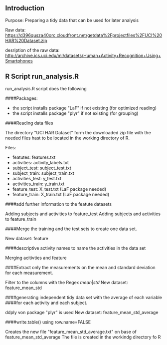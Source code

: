## Introduction

Purpose: Preparing a tidy data that can be used for later analysis

Raw data: 
https://d396qusza40orc.cloudfront.net/getdata%2Fprojectfiles%2FUCI%20HAR%20Dataset.zip

desription of the raw data:
http://archive.ics.uci.edu/ml/datasets/Human+Activity+Recognition+Using+Smartphones



## R Script run_analysis.R 

run_analysis.R script does the following

####Packages:
* the script installs package "LaF" if not existing (for optimized reading)	
* the script installs package "plyr" if not existing (for grouping)

####Reading data files

The directory "UCI HAR Dataset" form the downloaded zip file 
with the needed files hast to be located in the working directory of R.  

Files:
* featutes: features.txt
* activities: activity_labels.txt
* subject_test: subject_test.txt
* subject_train: subject_train.txt
* activities_test: y_test.txt
* activities_train: y_train.txt
* feature_test: X_test.txt (LaF package needed) 
* feature_train: X_train.txt (LaF package needed)

####add further Information to the featute datasets

Adding subjects and activities to feature_test
Adding subjects and activities to feature_train

####Merge the training and the test sets to create one data set.

New dataset: feature

####descriptive activity names to name the activities in the data set

Merging acitivties and feature

####Extract only the measurements on the mean and standard deviation for each measurement.

Filter to the columns with the Regex *mean*|*std*
New dataset: feature_mean_std

####generating independent tidy data set with the average of each variable
####for each activity and each subject.

ddply von package "plyr" is used
New dataset: feature_mean_std_average

####write.table() using row.name=FALSE

Creates the new file "feature_mean_std_average.txt" on base of feature_mean_std_average 
The file is created in the workindg directory fo R 
